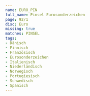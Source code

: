 ```yaml
---
name: EURO_PIN
full_name: Pinsel Eurosonderzeichen
page: 92/1
disc: Euro
missing: true
matches: PINSEL
tags:
- Dänisch
- Finnisch
- Französisch
- Eurosonderzeichen
- Italienisch
- Niederländisch
- Norwegisch
- Portugiesisch
- Schwedisch
- Spanisch
---
```

